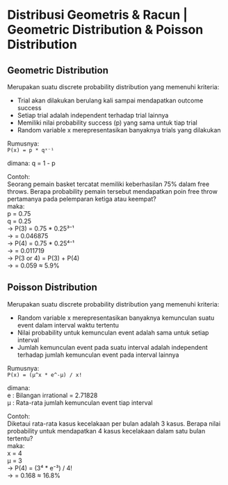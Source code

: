 # Distribusi Geometris & Racun | Geometric Distribution & Poisson Distribution
## Geometric Distribution
Merupakan suatu discrete probability distribution yang memenuhi kriteria:  
- Trial akan dilakukan berulang kali sampai mendapatkan outcome success  
- Setiap trial adalah independent terhadap trial lainnya  
- Memiliki nilai probability success (p) yang sama untuk tiap trial  
- Random variable x merepresentasikan banyaknya trials yang dilakukan  

Rumusnya:  
`P(x) = p * qˣ⁻¹`  

dimana: q = 1 - p  

Contoh:  
Seorang pemain basket tercatat memiliki keberhasilan 75% dalam free throws. Berapa probability pemain tersebut mendapatkan poin free throw pertamanya pada pelemparan ketiga atau keempat?  
maka:  
p = 0.75  
q = 0.25  
-> P(3) = 0.75 * 0.25³⁻¹  
-> = 0.046875  
-> P(4) = 0.75 * 0.25⁴⁻¹  
-> = 0.011719  
-> P(3 or 4) = P(3) + P(4)  
-> = 0.059 ≈ 5.9%  

## Poisson Distribution
Merupakan suatu discrete probability distribution yang memenuhi kriteria:
- Random variable x merepresentasikan banyaknya kemunculan suatu event dalam interval waktu tertentu
- Nilai probability untuk kemunculan event adalah sama untuk setiap interval
- Jumlah kemunculan event pada suatu interval adalah independent terhadap jumlah kemunculan event pada interval lainnya

Rumusnya:  
`P(x) = (µ^x * e^-µ) / x!`  

dimana:  
e : Bilangan irrational = 2.71828  
µ : Rata-rata jumlah kemunculan event tiap interval  

Contoh:  
Diketaui rata-rata kasus kecelakaan per bulan adalah 3 kasus. Berapa nilai probability untuk mendapatkan 4 kasus kecelakaan dalam satu bulan tertentu?  
maka:  
x = 4  
µ = 3  
-> P(4) = (3⁴ * e⁻³) / 4!  
-> = 0.168 ≈ 16.8%  
